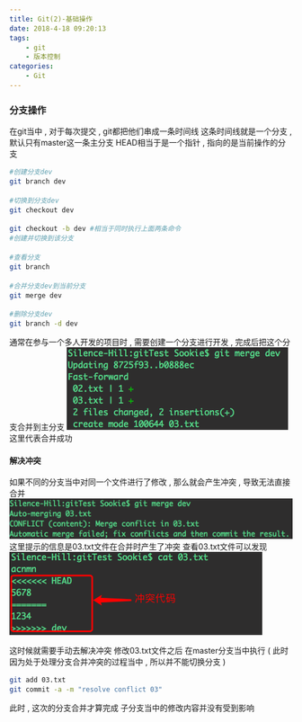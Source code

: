 ```yaml
---
title: Git(2)-基础操作
date: 2018-4-18 09:20:13
tags: 
	- git
	- 版本控制
categories: 
	- Git
---
```


### 分支操作
在git当中 , 对于每次提交 , git都把他们串成一条时间线
这条时间线就是一个分支 , 默认只有master这一条主分支
HEAD相当于是一个指针 , 指向的是当前操作的分支
<!-- more -->
```bash
#创建分支dev
git branch dev

#切换到分支dev
git checkout dev

git checkout -b dev #相当于同时执行上面两条命令
#创建并切换到该分支

#查看分支
git branch

#合并分支dev到当前分支
git merge dev

#删除分支dev
git branch -d dev
```
通常在参与一个多人开发的项目时 , 需要创建一个分支进行开发 , 完成后把这个分支合并到主分支
![git merge](/images/git/git_merge.png)
这里代表合并成功

#### 解决冲突
如果不同的分支当中对同一个文件进行了修改 , 那么就会产生冲突 , 导致无法直接合并
![分支冲突](/images/git/分支冲突.png)
这里提示的信息是03.txt文件在合并时产生了冲突
查看03.txt文件可以发现
![冲突代码](/images/git/冲突代码.png)

这时候就需要手动去解决冲突
修改03.txt文件之后
在master分支当中执行 ( 此时因为处于处理分支合并冲突的过程当中 , 所以并不能切换分支 )
```bash
git add 03.txt
git commit -a -m "resolve conflict 03"
```
此时 , 这次的分支合并才算完成
子分支当中的修改内容并没有受到影响
